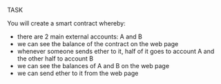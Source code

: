 TASK

You will create a smart contract whereby:

- there are 2 main external accounts: A and B
- we can see the balance of the contract on the web page
- whenever someone sends ether to it, half of it goes to account A and the other half to account B
- we can see the balances of A and B on the web page
- we can send ether to it from the web page
